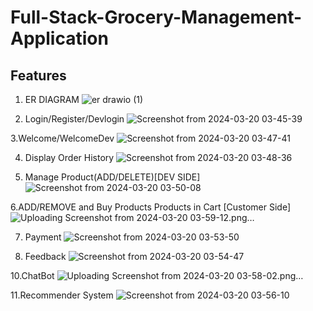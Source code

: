# Full-Stack-Grocery-Management-Application

## Features
1. ER DIAGRAM
   ![er drawio (1)](https://github.com/Subhranil2152/Full-Stack-Grocery-Management-Application/assets/97818707/d2383bb3-929f-4f2d-b6c1-72474b9cd11a)

2. Login/Register/Devlogin
   ![Screenshot from 2024-03-20 03-45-39](https://github.com/Subhranil2152/Full-Stack-Grocery-Management-Application/assets/97818707/f6bff794-dbb0-4afd-af58-708540365ed9)

3.Welcome/WelcomeDev
![Screenshot from 2024-03-20 03-47-41](https://github.com/Subhranil2152/Full-Stack-Grocery-Management-Application/assets/97818707/5b74eacc-8fff-4df8-a9a5-b1176bfa4e64)

4. Display Order History
   ![Screenshot from 2024-03-20 03-48-36](https://github.com/Subhranil2152/Full-Stack-Grocery-Management-Application/assets/97818707/6f16a1a5-a78f-4228-b247-2a53253d94f7)

5. Manage Product(ADD/DELETE)[DEV SIDE]
   ![Screenshot from 2024-03-20 03-50-08](https://github.com/Subhranil2152/Full-Stack-Grocery-Management-Application/assets/97818707/7818e3ba-5a92-415b-ae2a-8ea66dae4ffd)

6.ADD/REMOVE and Buy Products Products in Cart [Customer Side]
![Uploading Screenshot from 2024-03-20 03-59-12.png…]()

   
7. Payment
   ![Screenshot from 2024-03-20 03-53-50](https://github.com/Subhranil2152/Full-Stack-Grocery-Management-Application/assets/97818707/f6a0a780-3a8d-4ff3-853c-0a9effec4315)

9. Feedback
    ![Screenshot from 2024-03-20 03-54-47](https://github.com/Subhranil2152/Full-Stack-Grocery-Management-Application/assets/97818707/e3ba1fac-dfc7-4481-89bf-e3cb12d58a7f)

10.ChatBot
![Uploading Screenshot from 2024-03-20 03-58-02.png…]()


11.Recommender System
![Screenshot from 2024-03-20 03-56-10](https://github.com/Subhranil2152/Full-Stack-Grocery-Management-Application/assets/97818707/82da312c-722c-4df5-b122-b4183629b59e)


    
